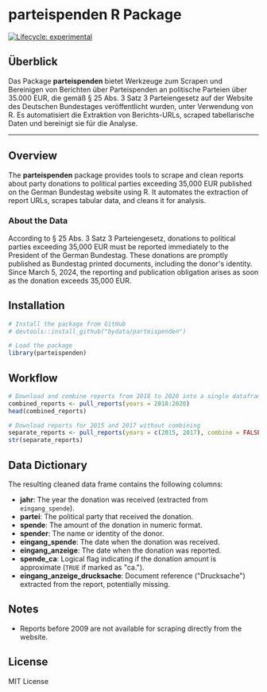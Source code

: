 # parteispenden R Package

<!-- badges: start -->
[![Lifecycle: experimental](https://img.shields.io/badge/lifecycle-experimental-orange.svg)](https://lifecycle.r-lib.org/articles/stages.html#experimental)
<!-- badges: end -->

## Überblick

Das Package **parteispenden** bietet Werkzeuge zum Scrapen und Bereinigen von Berichten über Parteispenden an politische Parteien über 35.000 EUR, die gemäß § 25 Abs. 3 Satz 3 Parteiengesetz auf der Website des Deutschen Bundestages veröffentlicht wurden, unter Verwendung von R. Es automatisiert die Extraktion von Berichts-URLs, scraped tabellarische Daten und bereinigt sie für die Analyse.

---

## Overview

The **parteispenden** package provides tools to scrape and clean reports about party donations to political parties exceeding 35,000 EUR published on the German Bundestag website using R. It automates the extraction of report URLs, scrapes tabular data, and cleans it for analysis.

### About the Data

According to § 25 Abs. 3 Satz 3 Parteiengesetz, donations to political parties exceeding 35,000 EUR must be reported immediately to the President of the German Bundestag. These donations are promptly published as Bundestag printed documents, including the donor's identity. Since March 5, 2024, the reporting and publication obligation arises as soon as the donation exceeds 35,000 EUR.

## Installation

``` r
# Install the package from GitHub 
# devtools::install_github("bydata/parteispenden")

# Load the package
library(parteispenden)
```

## Workflow

``` r
# Download and combine reports from 2018 to 2020 into a single dataframe
combined_reports <- pull_reports(years = 2018:2020)
head(combined_reports)

# Download reports for 2015 and 2017 without combining
separate_reports <- pull_reports(years = c(2015, 2017), combine = FALSE)
str(separate_reports)
```

## Data Dictionary

The resulting cleaned data frame contains the following columns:

-   **jahr**: The year the donation was received (extracted from `eingang_spende`).
-   **partei**: The political party that received the donation.
-   **spende**: The amount of the donation in numeric format.
-   **spender**: The name or identity of the donor.
-   **eingang_spende**: The date when the donation was received.
-   **eingang_anzeige**: The date when the donation was reported.
-   **spende_ca**: Logical flag indicating if the donation amount is approximate (`TRUE` if marked as "ca.").
-   **eingang_anzeige_drucksache**: Document reference ("Drucksache") extracted from the report, potentially missing.

## Notes

-   Reports before 2009 are not available for scraping directly from the website.

## License

MIT License

